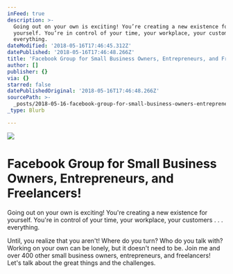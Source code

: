 ```yaml
---
inFeed: true
description: >-
  Going out on your own is exciting! You’re creating a new existence for
  yourself. You’re in control of your time, your workplace, your customers . . .
  everything.
dateModified: '2018-05-16T17:46:45.312Z'
datePublished: '2018-05-16T17:46:48.266Z'
title: 'Facebook Group for Small Business Owners, Entrepreneurs, and Freelancers!'
author: []
publisher: {}
via: {}
starred: false
datePublishedOriginal: '2018-05-16T17:46:48.266Z'
sourcePath: >-
  _posts/2018-05-16-facebook-group-for-small-business-owners-entrepreneurs-and.md
_type: Blurb

---
```

![](https://the-grid-user-content.s3-us-west-2.amazonaws.com/7a5fdd73-01fd-4016-b9e7-28ff97551642.jpg)

# Facebook Group for Small Business Owners, Entrepreneurs, and Freelancers!

Going out on your own is exciting! You're creating a new existence for yourself. You're in control of your time, your workplace, your customers . . . everything.

Until, you realize that you aren't! Where do you turn? Who do you talk with? Working on your own can be lonely, but it doesn't need to be. Join me and over 400 other small business owners, entrepreneurs, and freelancers! Let's talk about the great things and the challenges.